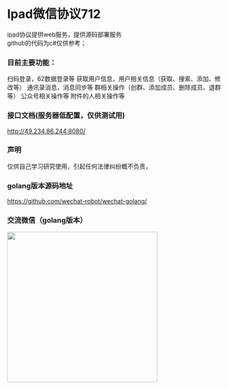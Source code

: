 # Ipad微信协议712

ipad协议提供web服务，提供源码部署服务<br/>
github的代码为c#仅供参考；
### 目前主要功能：

扫码登录，62数据登录等
获取用户信息，用户相关信息（获取、搜索、添加、修改等）
通讯录消息，消息同步等
群相关操作（创群、添加成员、删除成员、退群等）
公众号相关操作等
附件的人相关操作等

### 接口文档(服务器低配置，仅供测试用)

<a href="http://49.234.86.244:8080/" target="_blank">http://49.234.86.244:8080/</a>

### 声明

仅供自己学习研究使用，引起任何法律纠纷概不负责，

### golang版本源码地址
<a href="https://github.com/wechat-robot/wechat-golang" target="_blank">https://github.com/wechat-robot/wechat-golang/</a>


### 交流微信（golang版本）
 <img src="https://ht-dev.oss-cn-beijing.aliyuncs.com/images/20200712/lmxQKAj8Qx1DCQv0VXC5rbzZRUxZWi9dhzytGZHi.jpeg" width = "350" alt="" align=center />
